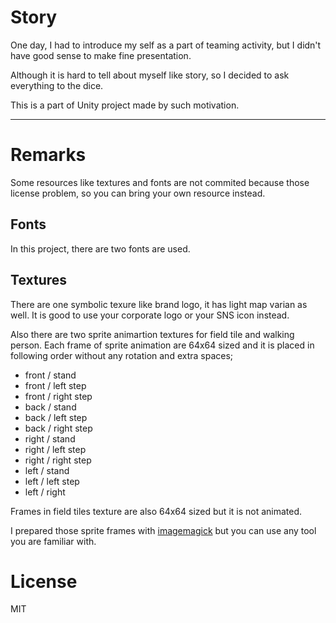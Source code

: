 # Story

One day, I had to introduce my self as a part of teaming activity, but I didn't have good sense to make fine presentation.

Although it is hard to tell about myself like story, so I decided to ask everything to the dice.

This is a part of Unity project made by such motivation.

---

# Remarks

Some resources like textures and fonts are not commited because those license problem, so you can bring your own resource instead.

## Fonts

In this project, there are two fonts are used.

## Textures

There are one symbolic texure like brand logo, it has light map varian as well.
It is good to use  your corporate logo or your SNS icon instead.

Also there are two sprite animartion textures for field tile and walking person.
Each frame of sprite animation are 64x64 sized and it is placed in following order without any rotation and extra spaces;

- front / stand
- front / left step
- front / right step
- back / stand
- back / left step
- back / right step
- right / stand
- right / left step
- right / right step
- left / stand
- left / left step
- left / right 

Frames in field tiles texture are also 64x64 sized but it is not animated.

I prepared those sprite frames with [imagemagick](https://imagemagick.org/index.php) but you can use any tool you are familiar with.

# License

MIT



